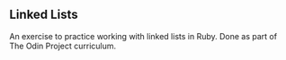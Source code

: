 ## Linked Lists

An exercise to practice working with linked lists in Ruby. Done as part of The Odin Project curriculum.
